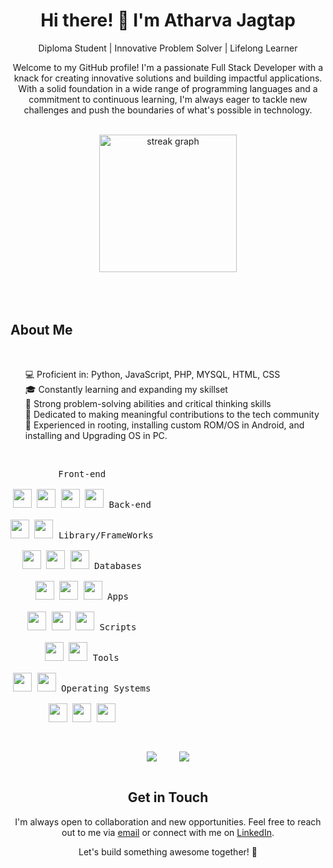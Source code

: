 <h1 align="center">Hi there! 👋 I'm Atharva Jagtap</h1>
<p align="center">Diploma Student | Innovative Problem Solver | Lifelong Learner</p>
<p align="center">Welcome to my GitHub profile! I'm a passionate Full Stack Developer with a knack for creating innovative solutions and building impactful applications. With a solid foundation in a wide range of programming languages and a commitment to continuous learning, I'm always eager to tackle new challenges and push the boundaries of what's possible in technology.</p>
<br>
<div align="center">
  <img src="https://streak-stats.demolab.com?user=atharvaj1234&locale=en&mode=daily&theme=dark&hide_border=false&border_radius=5&order=3" height="220" alt="streak graph"  />
</div>
<br><br><br>
<h2>About Me</h2>
<br>
<ul>
  💻 Proficient in: Python, JavaScript, PHP, MYSQL, HTML, CSS<br>
  🎓 Constantly learning and expanding my skillset<br>
  🌟 Strong problem-solving abilities and critical thinking skills<br>
  🚀 Dedicated to making meaningful contributions to the tech community<br>
  🧪 Experienced in rooting, installing custom ROM/OS in Android, and installing and Upgrading OS in PC.
</ul>
<br>

<p style="display: inline-block;" align="center" >
  <kbd>
    <kbd>Front-end</kbd>
    <br>
    <br>
    <img width="30px" src="https://cdn.jsdelivr.net/gh/devicons/devicon/icons/html5/html5-original.svg" /> 
    <img width="30px" src="https://cdn.jsdelivr.net/gh/devicons/devicon/icons/css3/css3-plain.svg" /> 
    <img width="30px" src="https://cdn.jsdelivr.net/gh/devicons/devicon/icons/sass/sass-original.svg" /> 
    <img width="30px" src="https://cdn.jsdelivr.net/gh/devicons/devicon/icons/javascript/javascript-original.svg" />
  </kbd>
  <kbd>
    <kbd>Back-end</kbd>
    <br>
    <br>
    <img width="30px" src="https://cdn.jsdelivr.net/gh/devicons/devicon/icons/php/php-original.svg" />
    <img width="30px" src="https://cdn.jsdelivr.net/gh/devicons/devicon/icons/nodejs/nodejs-original.svg" />
  </kbd>
  <kbd>
    <kbd>Library/FrameWorks</kbd>
    <br>
    <br>
    <img width="30px" src="https://cdn.jsdelivr.net/gh/devicons/devicon/icons/tailwindcss/tailwindcss-original.svg" />
    <img width="30px" src="https://cdn.jsdelivr.net/gh/devicons/devicon/icons/bootstrap/bootstrap-original.svg" />
    <img width="30px" src="https://cdn.jsdelivr.net/gh/devicons/devicon/icons/react/react-original.svg" />
  </kbd>
    <kbd>
    <kbd>Databases</kbd>
    <br>
    <br>
    <img width="30px" src="https://cdn.jsdelivr.net/gh/devicons/devicon/icons/firebase/firebase-original.svg" /> 
    <img width="30px" src="https://cdn.jsdelivr.net/gh/devicons/devicon/icons/mongodb/mongodb-original.svg" /> 
    <img width="30px" src="https://cdn.jsdelivr.net/gh/devicons/devicon/icons/mysql/mysql-original.svg" /> 
  </kbd>
  <kbd>
    <kbd>Apps</kbd>
    <br>
    <br>
    <img width="30px" src="https://cdn.jsdelivr.net/gh/devicons/devicon/icons/java/java-original.svg" />
    <img width="30px" src="https://cdn.jsdelivr.net/gh/devicons/devicon/icons/dart/dart-original.svg" />
    <img width="30px" src="https://cdn.jsdelivr.net/gh/devicons/devicon/icons/visualbasic/visualbasic-original.svg" />
  </kbd>
  <kbd>
    <kbd>Scripts</kbd>
    <br>
    <br>
    <img width="30px" src="https://cdn.jsdelivr.net/gh/devicons/devicon/icons/python/python-plain.svg" />
    <img width="30px" src="https://cdn.jsdelivr.net/gh/devicons/devicon/icons/bash/bash-original.svg" />
  </kbd>
  <kbd>
    <kbd>Tools</kbd>
    <br>
    <br>
    <img width="30px" src="https://cdn.jsdelivr.net/gh/devicons/devicon/icons/vscode/vscode-original.svg" />
    <img width="30px" src="https://upload.wikimedia.org/wikipedia/commons/thumb/b/b2/Repl.it_logo.svg/512px-Repl.it_logo.svg.png">
  </kbd>
  <kbd>
    <kbd>Operating Systems</kbd>
    <br>
    <br>
    <img width="30px" src="https://cdn.jsdelivr.net/gh/devicons/devicon/icons/linux/linux-original.svg" />
    <img width="30px" src="https://cdn.jsdelivr.net/gh/devicons/devicon/icons/windows8/windows8-original.svg" />
    <img width="30px" src="https://cdn.jsdelivr.net/gh/devicons/devicon/icons/android/android-original.svg" />
  </kbd>
</p>
<br>
<p align="center">
  <img align="center" style="margin:1rem" src="https://kasroudra-stats-card.onrender.com/user?user=atharvaj1234&theme=dark"/>
    <img align="center" style="margin:1rem" src="https://github-readme-stats.vercel.app/api/top-langs/?username=atharvaj1234&hide=html,css&title_color=ffffff&text_color=c9cacc&icon_color=4AB197&bg_color=151515" />
</p>
<h2 align="center">Get in Touch</h2>
<p align="center">I'm always open to collaboration and new opportunities. Feel free to reach out to me via <a href="mailto:atharvaj321@gmail.com">email</a> or connect with me on <a href="https://www.linkedin.com/in/atharva-jagtap-b4845b1a8">LinkedIn</a>.</p>
<p align="center">Let's build something awesome together! 🚀</p>

